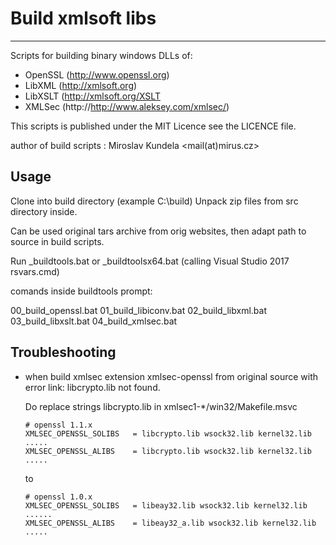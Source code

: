 # Build xmlsoft libs
---
Scripts for building binary windows DLLs of:

* OpenSSL (http://www.openssl.org)
* LibXML (http://xmlsoft.org)
* LibXSLT (http://xmlsoft.org/XSLT
* XMLSec (http://http://www.aleksey.com/xmlsec/)

This scripts is published under the MIT Licence see the LICENCE file.

author of build scripts : Miroslav Kundela &lt;mail(at)mirus.cz&gt;

Usage
---

Clone into build directory (example C:\build)
Unpack zip files from src directory inside.

Can be used original tars archive from orig websites, then adapt path to source in build scripts.

Run _buildtools.bat or _buildtoolsx64.bat (calling Visual Studio 2017 rsvars.cmd)

comands inside buildtools prompt:

00_build_openssl.bat
01_build_libiconv.bat
02_build_libxml.bat
03_build_libxslt.bat
04_build_xmlsec.bat

Troubleshooting
---

* when build xmlsec extension xmlsec-openssl from original source with error link: libcrypto.lib not found.

	Do replace strings libcrypto.lib in xmlsec1-*/win32/Makefile.msvc
	```
	# openssl 1.1.x
	XMLSEC_OPENSSL_SOLIBS   = libcrypto.lib wsock32.lib kernel32.lib .....
	XMLSEC_OPENSSL_ALIBS    = libcrypto.lib wsock32.lib kernel32.lib .....
	```
	to
	```
	# openssl 1.0.x
	XMLSEC_OPENSSL_SOLIBS   = libeay32.lib wsock32.lib kernel32.lib ......
	XMLSEC_OPENSSL_ALIBS    = libeay32_a.lib wsock32.lib kernel32.lib .....
	```


